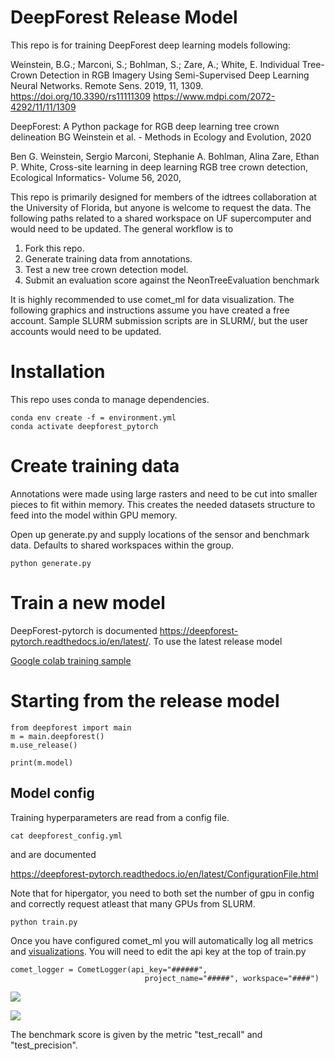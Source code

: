 # DeepForest Release Model 

This repo is for training DeepForest deep learning models following: 

Weinstein, B.G.; Marconi, S.; Bohlman, S.; Zare, A.; White, E. Individual Tree-Crown Detection in RGB Imagery Using Semi-Supervised Deep Learning Neural Networks. Remote Sens. 2019, 11, 1309. https://doi.org/10.3390/rs11111309
https://www.mdpi.com/2072-4292/11/11/1309

DeepForest: A Python package for RGB deep learning tree crown delineation
BG Weinstein et al. - Methods in Ecology and Evolution, 2020

Ben G. Weinstein, Sergio Marconi, Stephanie A. Bohlman, Alina Zare, Ethan P. White,
Cross-site learning in deep learning RGB tree crown detection,
Ecological Informatics-
Volume 56, 2020,

This repo is primarily designed for members of the idtrees collaboration at the University of Florida, but anyone is welcome to request the data. The following paths related to a shared workspace on UF supercomputer and would need to be updated.
The general workflow is to 

1. Fork this repo.
2. Generate training data from annotations.
3. Test a new tree crown detection model.
4. Submit an evaluation score against the NeonTreeEvaluation benchmark

It is highly recommended to use comet_ml for data visualization. The following graphics and instructions assume you have created a free account. 
Sample SLURM submission scripts are in SLURM/, but the user accounts would need to be updated.

# Installation

This repo uses conda to manage dependencies.

```
conda env create -f = environment.yml
conda activate deepforest_pytorch
```

# Create training data

Annotations were made using large rasters and need to be cut into smaller pieces to fit within memory. This creates the needed datasets structure to feed into the model within GPU memory.

Open up generate.py and supply locations of the sensor and benchmark data. Defaults to shared workspaces within the group.

```
python generate.py
```

# Train a new model

DeepForest-pytorch is documented https://deepforest-pytorch.readthedocs.io/en/latest/. To use the latest release model

[Google colab training sample](https://colab.research.google.com/drive/1AJUcw5dEpXeDPHd0sotAz5lpWedFYSIL?usp=sharing)

# Starting from the release model
```
from deepforest import main
m = main.deepforest()
m.use_release()

print(m.model)
```

## Model config

Training hyperparameters are read from a config file.
```
cat deepforest_config.yml
```

and are documented 

https://deepforest-pytorch.readthedocs.io/en/latest/ConfigurationFile.html

Note that for hipergator, you need to both set the number of gpu in config and correctly request atleast that many GPUs from SLURM.

```
python train.py
```

Once you have configured comet_ml you will automatically log all metrics and [visualizations](https://www.comet.ml/bw4sz/deepforest-pytorch/30d948365bad48e8b29b32a8e1b16f39?experiment-tab=chart&showOutliers=false&smoothing=0&transformY=smoothing&viewId=RhhMXsRA1UdsXTxZv13D7WJ8e&xAxis=step). You will need to edit the api key at the top of train.py

```
comet_logger = CometLogger(api_key="######",
                              project_name="#####", workspace="####")
```

![](www/comet1.png)

![](www/comet2.png)

The benchmark score is given by the metric "test_recall" and "test_precision".
